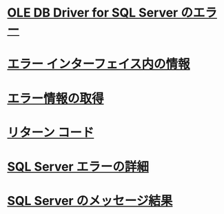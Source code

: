 
# [OLE DB Driver for SQL Server のエラー](errors.md)

# [エラー インターフェイス内の情報](information-in-error-interfaces.md)
# [エラー情報の取得](retrieving-error-information.md)
# [リターン コード](return-codes.md)
# [SQL Server エラーの詳細](sql-server-error-detail.md)
# [SQL Server のメッセージ結果](sql-server-message-results.md)
